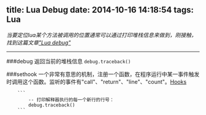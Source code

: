 title: Lua Debug
date: 2014-10-16 14:18:54
tags: Lua
---

_当要定位lua某个方法被调用的位置通常可以通过打印堆栈信息来做到，刚接触，找到这篇文章["Lua debug"](http://see.sl088.com/wiki/Lua_debug "Lua Debug")_

<!-- more -->

---
###debug
返回当前的堆栈信息
	```
	debug.traceback()
	```

###sethook
一个非常有意思的机制，注册一个函数，在程序运行中某一事件触发时调用这个函数。监听的事件有"call"、"return"、"line"、"count"。[Hooks](http://book.luaer.cn/_130.htm)

		```
			-- 打印解释器执行的每一个新行的行号：
			debug.traceback()
		```